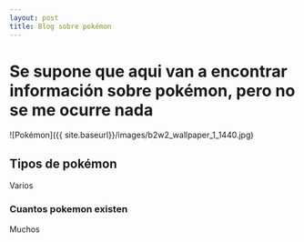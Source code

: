 ```yaml
---
layout: post
title: Blog sobre pokémon 
---
```


# Se supone que aqui van a encontrar información sobre pokémon, pero no se me ocurre nada 

![Pokémon]({{ site.baseurl}}/images/b2w2_wallpaper_1_1440.jpg)

## Tipos de pokémon

Varios

### Cuantos pokemon existen

Muchos 

